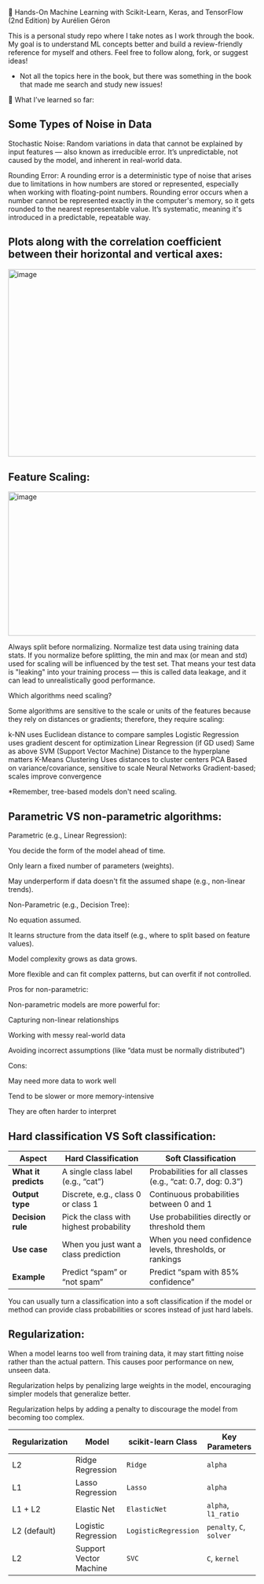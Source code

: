 📘 Hands-On Machine Learning with Scikit-Learn, Keras, and TensorFlow (2nd Edition) by Aurélien Géron

This is a personal study repo where I take notes as I work through the book. My goal is to understand ML concepts better and build a review-friendly reference for myself and others. Feel free to follow along, fork, or suggest ideas!

* Not all the topics here in the book, but there was something in the book that made me search and study new issues!

🧠 What I’ve learned so far:

## Some Types of Noise in Data

Stochastic Noise: Random variations in data that cannot be explained by input features — also known as irreducible error. It’s unpredictable, not caused by the model, and inherent in real-world data.


Rounding Error: A rounding error is a deterministic type of noise that arises due to limitations in how numbers are stored or represented, especially when working with floating-point numbers. Rounding error occurs when a number cannot be represented exactly in the computer's memory, so it gets rounded to the nearest representable value. It’s systematic, meaning it's introduced in a predictable, repeatable way.

## Plots along with the correlation coefficient between their horizontal and vertical axes:

<img width="858" height="381" alt="image" src="https://github.com/user-attachments/assets/30aa8760-443d-44bb-b165-6a0a8b7f3785" />

## Feature Scaling:

<img width="838" height="293" alt="image" src="https://github.com/user-attachments/assets/74dbb2cb-594c-4c6e-9be7-2a4935615050" />

Always split before normalizing.  Normalize test data using training data stats. If you normalize before splitting, the min and max (or mean and std) used for scaling will be influenced by the test set. That means your test data is "leaking" into your training process — this is called data leakage, and it can lead to unrealistically good performance.

Which algorithms need scaling?

Some algorithms are sensitive to the scale or units of the features because they rely on distances or gradients; therefore, they require scaling:

k-NN uses Euclidean distance to compare samples
Logistic Regression	uses gradient descent for optimization
Linear Regression (if GD used)	Same as above
SVM (Support Vector Machine)	Distance to the hyperplane matters
K-Means Clustering	Uses distances to cluster centers
PCA	Based on variance/covariance, sensitive to scale
Neural Networks	Gradient-based; scales improve convergence

*Remember, tree-based models don't need scaling.

## Parametric VS non-parametric algorithms:

Parametric (e.g., Linear Regression):
 
You decide the form of the model ahead of time.

Only learn a fixed number of parameters (weights).

May underperform if data doesn't fit the assumed shape (e.g., non-linear trends).

Non-Parametric (e.g., Decision Tree):

No equation assumed.

It learns structure from the data itself (e.g., where to split based on feature values).

Model complexity grows as data grows.

More flexible and can fit complex patterns, but can overfit if not controlled.

Pros for non-parametric:

Non-parametric models are more powerful for:

Capturing non-linear relationships

Working with messy real-world data

Avoiding incorrect assumptions (like “data must be normally distributed”)

Cons:

May need more data to work well

Tend to be slower or more memory-intensive

They are often harder to interpret

## Hard classification VS Soft classification:


| Aspect               | Hard Classification                     | Soft Classification                                        |
| -------------------- | --------------------------------------- | ---------------------------------------------------------- |
| **What it predicts** | A single class label (e.g., “cat”)      | Probabilities for all classes (e.g., “cat: 0.7, dog: 0.3”) |
| **Output type**      | Discrete, e.g., class 0 or class 1      | Continuous probabilities between 0 and 1                   |
| **Decision rule**    | Pick the class with highest probability | Use probabilities directly or threshold them               |
| **Use case**         | When you just want a class prediction   | When you need confidence levels, thresholds, or rankings   |
| **Example**          | Predict “spam” or “not spam”            | Predict “spam with 85% confidence”                         |


You can usually turn a classification into a soft classification if the model or method can provide class probabilities or scores instead of just hard labels.

## Regularization:

When a model learns too well from training data, it may start fitting noise rather than the actual pattern. This causes poor performance on new, unseen data.

Regularization helps by penalizing large weights in the model, encouraging simpler models that generalize better.

Regularization helps by adding a penalty to discourage the model from becoming too complex.


| Regularization | Model                  | scikit-learn Class   | Key Parameters           |
| -------------- | ---------------------- | -------------------- | ------------------------ |
| L2             | Ridge Regression       | `Ridge`              | `alpha`                  |
| L1             | Lasso Regression       | `Lasso`              | `alpha`                  |
| L1 + L2        | Elastic Net            | `ElasticNet`         | `alpha`, `l1_ratio`      |
| L2 (default)   | Logistic Regression    | `LogisticRegression` | `penalty`, `C`, `solver` |
| L2             | Support Vector Machine | `SVC`                | `C`, `kernel`            |


